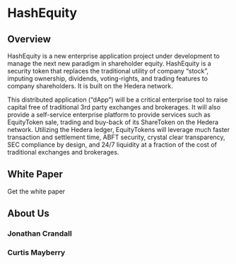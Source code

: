 # HashEquity

## Overview

HashEquity is a new enterprise application project under development to manage the next new paradigm in shareholder equity. HashEquity is a security token that replaces the traditional utility of company “stock”, imputing ownership, dividends, voting-rights, and trading features to company shareholders. It is built on the Hedera network.

This distributed application (“dApp”) will be a critical enterprise tool to raise capital free of traditional 3rd party exchanges and brokerages. It will also provide a self-service enterprise platform to provide services such as EquityToken sale, trading and buy-back of its ShareToken on the Hedera network. Utilizing the Hedera ledger, EquityTokens will leverage much faster transaction and settlement time, ABFT security, crystal clear transparency, SEC compliance by design, and 24/7 liquidity at a fraction of the cost of traditional exchanges and brokerages.

## White Paper

Get the white paper

## About Us

### Jonathan Crandall

### Curtis Mayberry
